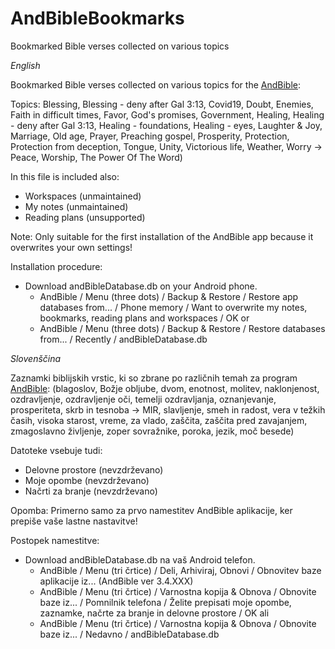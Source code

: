 # AndBibleBookmarks
Bookmarked Bible verses collected on various topics

*English*

Bookmarked Bible verses collected on various topics for the [AndBible](https://play.google.com/store/apps/details?id=net.bible.android.activity&hl=en_US&gl=US):

Topics: Blessing, Blessing - deny after Gal 3:13, Covid19, Doubt, Enemies, Faith in difficult times, Favor, God's promises, Government, Healing, Healing - deny after Gal 3:13, Healing - foundations, Healing - eyes, Laughter & Joy, Marriage, Old age, Prayer, Preaching gospel, Prosperity, Protection, Protection from deception, Tongue, Unity, Victorious life, Weather, Worry -> Peace, Worship, The Power Of The Word)

In this file is included also:
 - Workspaces (unmaintained)
 - My notes (unmaintained)
 - Reading plans (unsupported)
 
Note: Only suitable for the first installation of the AndBible app because it overwrites your own settings!
 
Installation procedure:
 - Download andBibleDatabase.db on your Android phone.
    - AndBible / Menu (three dots) / Backup & Restore / Restore app databases from... / Phone memory / Want to overwrite my notes, bookmarks, reading plans and workspaces / OK
    or
    - AndBible / Menu (three dots) / Backup & Restore / Restore databases from... / Recently / andBibleDatabase.db



*Slovenščina*

Zaznamki biblijskih vrstic, ki so zbrane po različnih temah za program [AndBible](https://play.google.com/store/apps/details?id=net.bible.android.activity&hl=en_US&gl=US):
(blagoslov, Božje obljube, dvom, enotnost, molitev, naklonjenost, ozdravljenje, ozdravljenje oči, temelji ozdravljanja, oznanjevanje, prosperiteta, skrb in tesnoba -> MIR, slavljenje, smeh in radost, vera v težkih časih, visoka starost, vreme, za vlado, zaščita, zaščita pred zavajanjem, zmagoslavno življenje, zoper sovražnike, poroka, jezik, moč besede)

Datoteke vsebuje tudi:
 - Delovne prostore (nevzdrževano)
 - Moje opombe (nevzdrževano)
 - Načrti za branje (nevzdrževano)
 
Opomba: Primerno samo za prvo namestitev AndBible aplikacije, ker prepiše vaše lastne nastavitve!
 
Postopek namestitve:
 - Download andBibleDatabase.db na vaš Android telefon.
    - AndBible / Menu (tri črtice) / Deli, Arhiviraj, Obnovi / Obnovitev baze aplikacije iz... (AndBible ver 3.4.XXX)
    - AndBible / Menu (tri črtice) / Varnostna kopija & Obnova / Obnovite baze iz... / Pomnilnik telefona / Želite prepisati moje opombe, zaznamke, načrte za branje in delovne prostore / OK
    ali
    - AndBible / Menu (tri črtice) / Varnostna kopija & Obnova / Obnovite baze iz... / Nedavno / andBibleDatabase.db
